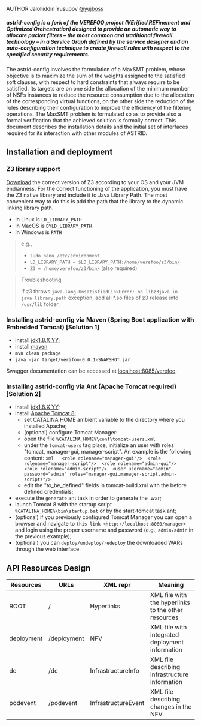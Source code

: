 AUTHOR Jalolliddin Yusupov [@yujboss](https://github.com/yujboss)

##### astrid-config is a fork of the VEREFOO project (VErified REFinement and Optimized Orchestration)   designed to provide an automatic way to allocate packet filters – the most common and traditional firewall technology – in a Service Graph defined by the service designer and an auto-configuration technique to create firewall rules with respect to the specified security requirements.




The astrid-config  involves the formulation of
a MaxSMT problem, whose objective is to maximize the
sum of the weights assigned to the satisfied soft clauses,
with respect to hard constraints that always require to
be satisfied. Its targets are on one side the allocation of
the minimum number of NSFs instances to reduce the
resource consumption due to the allocation of the corresponding virtual functions, on the other side the reduction of the rules describing their configuration to improve
the efficiency of the filtering operations. The MaxSMT
problem is formulated so as to provide also a formal verification that the achieved solution is formally correct. 
This document describes the installation details and the initial set of interfaces required for its interaction with other modules of ASTRID. 

## Installation and deployment

### Z3 library support
[Download](https://github.com/Z3Prover/z3/releases) the correct version of Z3 according to your OS and your JVM endianness. For the correct functioning of the application, you must have the Z3 native library and include it to Java Library Path. The most convenient way to do this is add the path that the library to the dynamic linking library path. 

* In Linux is `LD_LIBRARY_PATH`
* In MacOS is `DYLD_LIBRARY_PATH`
* In Windows is `PATH`

> e.g., 
> * `sudo nano /etc/environment` 
> * `LD_LIBRARY_PATH = $LD_LIBRARY_PATH:/home/verefoo/z3/bin/`
> * `Z3 = /home/verefoo/z3/bin/` (also required)

> Troubleshooting
>  
> If z3 throws  ``java.lang.UnsatisfiedLinkError: no libz3java in java.library.path``  exception, add all *.so files of z3 release into ``/usr/lib`` folder.

### Installing astrid-config via Maven (Spring Boot application with Embedded Tomcat)  [Solution 1] 
* install [jdk1.8.X YY](http://www.oracle.comntechnetwork/java/javase/downloads/jdk8-downloads-2133151.html);
* install [maven](https://maven.apache.org/install.html) 
* `mvn clean package`
* `java -jar target/verifoo-0.0.1-SNAPSHOT.jar`

Swagger documentation can be accessed at [localhost:8085/verefoo](localhost:8085/verefoo).

### Installing astrid-config via Ant (Apache Tomcat required) [Solution 2] 
-  install [jdk1.8.X YY](http://www.oracle.comntechnetwork/java/javase/downloads/jdk8-downloads-2133151.html);
-  install [Apache Tomcat 8](https://tomcat.apache.org/download-80.cgi);
	-  set CATALINA HOME ambient variable to the directory where you  installed Apache;
	-  (optional) configure Tomcat Manager:
	-  open the file ``%CATALINA_HOME%\conf\tomcat-users.xml``
	-  under the ``tomcat-users`` tag place, initialize an user with roles  "tomcat, manager-gui, manager-script".  An example is the following  content:
   ``xml   <role rolename="manager-gui"/>  <role rolename="manager-script"/>  <role rolename="admin-gui"/>   <role rolename="admin-script"/>  <user username="admin" password="admin" roles="manager-gui,manager-script,admin-scripts"/>``
	-  edit the "to\_be\_defined" fields in tomcat-build.xml with the before
   defined credentials;
-  execute the `generate` ant task in order to generate the .war;
-  launch Tomcat 8 with the startup script  ``%CATALINA_HOME%\bin\startup.bat`` or by the start-tomcat task ant;
-  (optional) if you previously configured Tomcat Manager you can open a  browser and navigate to `this link <http://localhost:8080/manager>`  and login using the proper username and password (e.g.,  ``admin/admin`` in the previous example);
-  (optional) you can `deploy/undeploy/redeploy` the downloaded WARs   through the web interface.

## API Resources Design


| Resources  | URLs        | XML repr            | Meaning                                             |
|------------|-------------|---------------------|-----------------------------------------------------|
| ROOT       | /           | Hyperlinks          | XML file with the hyperlinks to the other resources |
| deployment | /deployment | NFV                 | XML file with integrated deployment information     |
| dc         | /dc         | InfrastructureInfo  | XML file describing infrastructure information      |
| podevent   | /podevent   | InfrastructureEvent | XML file describing changes in the NFV              |
